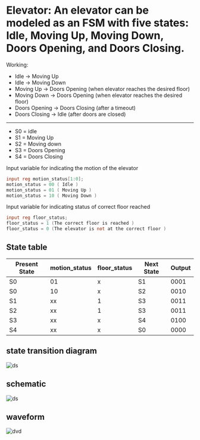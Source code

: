 # Elevator: An elevator can be modeled as an FSM with five states: Idle, Moving Up, Moving Down, Doors Opening, and Doors Closing.  

Working:  
* Idle → Moving Up   
* Idle → Moving Down  
* Moving Up → Doors Opening (when elevator reaches the desired floor)  
* Moving Down → Doors Opening (when elevator reaches the desired floor)  
* Doors Opening → Doors Closing (after a timeout)  
* Doors Closing → Idle (after doors are closed)
------------------------------------------------------------------------

* S0 = idle  
* S1 = Moving Up  
* S2 = Moving down  
* S3 = Doors Opening   
* S4 = Doors Closing  


Input variable for indicating the motion of the elevator  
```verilog
input reg motion_status[1:0];  
motion_status = 00 ( Idle )  
motion_status = 01 ( Moving Up )  
motion_status = 10 ( Moving Down )  
```  

Input variable for indicating status of correct floor reached  
```verilog
input reg floor_status;  
floor_status = 1 (The correct floor is reached )  
floor_status = 0 (The elevator is not at the correct floor )  
```  
## State table 

| Present State | motion_status | floor_status | Next State |  Output |
----------------|---------------|--------------|------------|----------
|    S0         |     01        |     x        |    S1      |  0001   |
|    S0         |     10        |     x        |    S2      |  0010   |
|    S1         |     xx        |     1        |    S3      |  0011   |
|    S2         |     xx        |     1        |    S3      |  0011   |
|    S3         |     xx        |     x        |    S4      |  0100   |
|    S4         |     xx        |     x        |    S0      |  0000   |  

## state transition diagram  
![ds](https://github.com/AbhijitBaral/VerilogDigitalDesigns/blob/main/Finite%20State%20Machines/Elevator/stateStransitionDiagram.png)  

## schematic  
![ds](https://github.com/AbhijitBaral/VerilogDigitalDesigns/blob/main/Finite%20State%20Machines/Elevator/schematic.png)  

## waveform  
![dvd](https://github.com/AbhijitBaral/VerilogDigitalDesigns/blob/main/Finite%20State%20Machines/Elevator/waveform.png)

  


